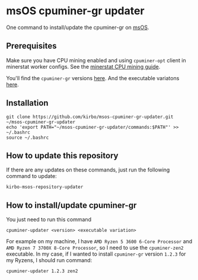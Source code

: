 # msOS cpuminer-gr updater

One command to install/update the cpuminer-gr on [msOS](https://minerstat.com/software/mining-os).

## Prerequisites

Make sure you have CPU mining enabled and using `cpuminer-opt` client in minerstat worker configs.
See the [minerstat CPU mining guide](https://minerstat.com/help/cpu-mining).

You'll find the `cpuminer-gr` versions [here](https://github.com/WyvernTKC/cpuminer-gr-avx2/releases).
And the executable variatons [here](https://github.com/WyvernTKC/cpuminer-gr-avx2/blob/main/readme.txt#L88).

## Installation

```shell
git clone https://github.com/kirbo/msos-cpuminer-gr-updater.git ~/msos-cpuminer-gr-updater
echo 'export PATH="~/msos-cpuminer-gr-updater/commands:$PATH"' >> ~/.bashrc
source ~/.bashrc
```

## How to update this repository

If there are any updates on these commands, just run the following command to update:

```shell
kirbo-msos-repository-updater
```

## How to install/update cpuminer-gr

You just need to run this command

```shell
cpuminer-updater <version> <executable variation>
```

For example on my machine, I have `AMD Ryzen 5 3600 6-Core Processor` and `AMD Ryzen 7 3700X 8-Core Processor`,
so I need to use the `cpuminer-zen2` executable.
In my case, if I wanted to install `cpuminer-gr` version `1.2.3` for my Ryzens, I should run command:

```shell
cpuminer-updater 1.2.3 zen2
```
